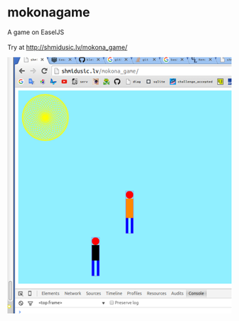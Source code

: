 # mokonagame
A game on EaselJS<br/>
<br/>
Try at http://shmidusic.lv/mokona_game/<br/>

![alt tag](/screenshot.png)
